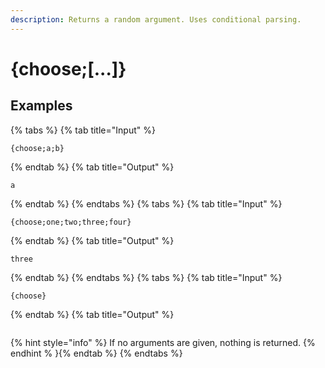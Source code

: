 ```yaml
---
description: Returns a random argument. Uses conditional parsing.
---
```

# {choose;[...]}
## Examples
{% tabs %}
{% tab title="Input" %}
```text
{choose;a;b}
```
{% endtab %}
{% tab title="Output" %}
```text
a
```
{% endtab %}
{% endtabs %}
{% tabs %}
{% tab title="Input" %}
```text
{choose;one;two;three;four}
```
{% endtab %}
{% tab title="Output" %}
```text
three
```
{% endtab %}
{% endtabs %}
{% tabs %}
{% tab title="Input" %}
```text
{choose}
```
{% endtab %}
{% tab title="Output" %}
```text

```
{% hint style="info" %}
If no arguments are given, nothing is returned.
{% endhint % }{% endtab %}
{% endtabs %}